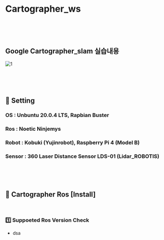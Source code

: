 # Cartographer_ws

<br><br><br>

## Google Cartographer_slam 실습내용
![1](https://user-images.githubusercontent.com/94280596/192159411-8c3549aa-d3c5-4656-92d9-2700a37c4d9e.png)


<br><br><br>


## :bell: Setting
### OS : Unbuntu 20.0.4 LTS, Rapbian Buster
### Ros : Noetic Ninjemys
### Robot : Kobuki (Yujinrobot),  Raspberry Pi 4 (Model B)
### Sensor : 360 Laser Distance Sensor LDS-01 (Lidar_ROBOTIS)



<br><br><br>

## :notebook: Cartographer Ros [Install]

<br>

### :one: Suppoeted Ros Version Check
- dsa
